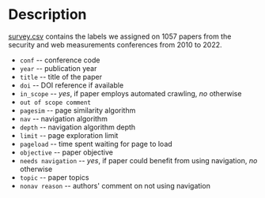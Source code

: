 # Description
[survey.csv](survey.csv) contains the labels we assigned on 1057 papers from the security and web measurements conferences from 2010 to 2022.

- `conf` -- conference code
- `year` -- publication year
- `title` -- title of the paper
- `doi` -- DOI reference if available
- `in_scope` -- *yes*, if paper employs automated crawling, *no* otherwise
- `out of scope comment`
- `pagesim` -- page similarity algorithm
- `nav` -- navigation algorithm
- `depth` -- navigation algorithm depth
- `limit` -- page exploration limit
- `pageload` -- time spent waiting for page to load
- `objective` -- paper objective
- `needs navigation` -- *yes*, if paper could benefit from using navigation, *no* otherwise
- `topic` -- paper topics
- `nonav reason` -- authors' comment on not using navigation
